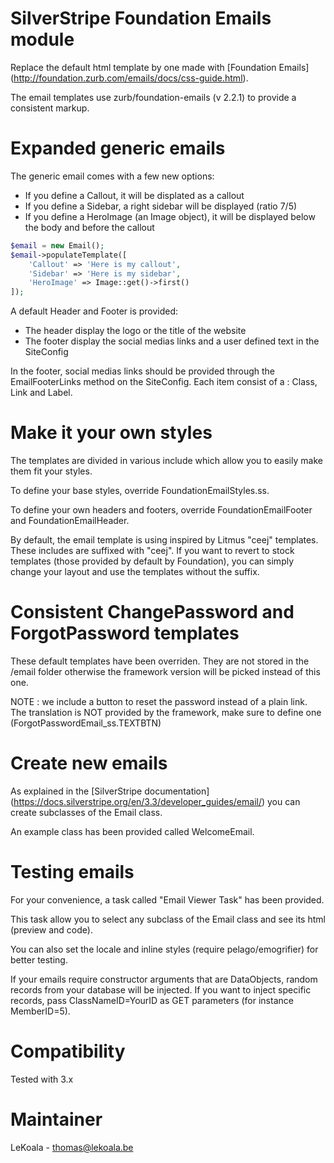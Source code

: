 SilverStripe Foundation Emails module
==================
Replace the default html template by one made with [Foundation Emails] (http://foundation.zurb.com/emails/docs/css-guide.html).

The email templates use zurb/foundation-emails (v 2.2.1) to provide a consistent markup.

Expanded generic emails
==================

The generic email comes with a few new options:

- If you define a Callout, it will be displated as a callout
- If you define a Sidebar, a right sidebar will be displayed (ratio 7/5)
- If you define a HeroImage (an Image object), it will be displayed below the body and before the callout 

```php
$email = new Email();
$email->populateTemplate([
    'Callout' => 'Here is my callout',
    'Sidebar' => 'Here is my sidebar',
    'HeroImage' => Image::get()->first()
]);
```

A default Header and Footer is provided:

- The header display the logo or the title of the website
- The footer display the social medias links and a user defined text in the SiteConfig

In the footer, social medias links should be provided through the EmailFooterLinks method
on the SiteConfig. Each item consist of a : Class, Link and Label.

Make it your own styles
==================

The templates are divided in various include which allow you to easily make them
fit your styles.

To define your base styles, override FoundationEmailStyles.ss.

To define your own headers and footers, override FoundationEmailFooter and FoundationEmailHeader.

By default, the email template is using inspired by Litmus "ceej" templates. These
includes are suffixed with "ceej". If you want to revert to stock templates (those
provided by default by Foundation), you can simply change your layout and use the
templates without the suffix.

Consistent ChangePassword and ForgotPassword templates
==================

These default templates have been overriden. They are not stored in the /email folder
otherwise the framework version will be picked instead of this one.

NOTE : we include a button to reset the password instead of a plain link. The translation
is NOT provided by the framework, make sure to define one (ForgotPasswordEmail_ss.TEXTBTN)

Create new emails
==================

As explained in the [SilverStripe documentation] (https://docs.silverstripe.org/en/3.3/developer_guides/email/) you can create
subclasses of the Email class.

An example class has been provided called WelcomeEmail.

Testing emails
==================

For your convenience, a task called "Email Viewer Task" has been provided.

This task allow you to select any subclass of the Email class and see its html (preview and code).

You can also set the locale and inline styles (require pelago/emogrifier) for better testing.

If your emails require constructor arguments that are DataObjects, random records
from your database will be injected. If you want to inject specific records, pass
ClassNameID=YourID as GET parameters (for instance MemberID=5).

Compatibility
==================
Tested with 3.x

Maintainer
==================
LeKoala - thomas@lekoala.be